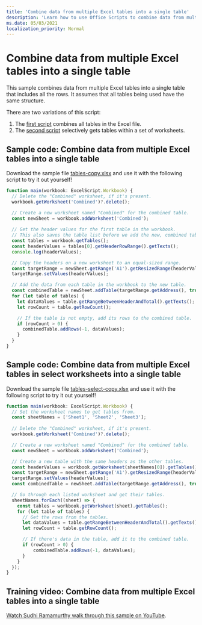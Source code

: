```yaml
---
title: 'Combine data from multiple Excel tables into a single table'
description: 'Learn how to use Office Scripts to combine data from multiple Excel tables into a single table.'
ms.date: 05/03/2021
localization_priority: Normal
---
```


# Combine data from multiple Excel tables into a single table

This sample combines data from multiple Excel tables into a single table that includes all the rows. It assumes that all tables being used have the same structure.

There are two variations of this script:

1. The [first script](#sample-code-combine-data-from-multiple-excel-tables-into-a-single-table) combines all tables in the Excel file.
1. The [second script](#sample-code-combine-data-from-multiple-excel-tables-in-select-worksheets-into-a-single-table) selectively gets tables within a set of worksheets.

## Sample code: Combine data from multiple Excel tables into a single table

Download the sample file <a href="tables-copy.xlsx">tables-copy.xlsx</a> and use it with the following script to try it out yourself!

```TypeScript
function main(workbook: ExcelScript.Workbook) {
  // Delete the "Combined" worksheet, if it's present.
  workbook.getWorksheet('Combined')?.delete();

  // Create a new worksheet named "Combined" for the combined table.
  const newSheet = workbook.addWorksheet('Combined');
  
  // Get the header values for the first table in the workbook.
  // This also saves the table list before we add the new, combined table.
  const tables = workbook.getTables();    
  const headerValues = tables[0].getHeaderRowRange().getTexts();
  console.log(headerValues);

  // Copy the headers on a new worksheet to an equal-sized range.
  const targetRange = newSheet.getRange('A1').getResizedRange(headerValues.length-1, headerValues[0].length-1);
  targetRange.setValues(headerValues);

  // Add the data from each table in the workbook to the new table.
  const combinedTable = newSheet.addTable(targetRange.getAddress(), true);
  for (let table of tables) {      
    let dataValues = table.getRangeBetweenHeaderAndTotal().getTexts();
    let rowCount = table.getRowCount();

    // If the table is not empty, add its rows to the combined table.
    if (rowCount > 0) {
      combinedTable.addRows(-1, dataValues);
    }
  }
}
```

## Sample code: Combine data from multiple Excel tables in select worksheets into a single table

Download the sample file <a href="tables-select-copy.xlsx">tables-select-copy.xlsx</a> and use it with the following script to try it out yourself!

```TypeScript
function main(workbook: ExcelScript.Workbook) {
  // Set the worksheet names to get tables from.
  const sheetNames = ['Sheet1', 'Sheet2', 'Sheet3'];
    
  // Delete the "Combined" worksheet, if it's present.
  workbook.getWorksheet('Combined')?.delete();

  // Create a new worksheet named "Combined" for the combined table.
  const newSheet = workbook.addWorksheet('Combined');

  // Create a new table with the same headers as the other tables.
  const headerValues = workbook.getWorksheet(sheetNames[0]).getTables()[0].getHeaderRowRange().getTexts();
  const targetRange = newSheet.getRange('A1').getResizedRange(headerValues.length-1, headerValues[0].length-1);
  targetRange.setValues(headerValues);
  const combinedTable = newSheet.addTable(targetRange.getAddress(), true);

  // Go through each listed worksheet and get their tables.
  sheetNames.forEach((sheet) => {
    const tables = workbook.getWorksheet(sheet).getTables();     
    for (let table of tables) {
      // Get the rows from the tables.
      let dataValues = table.getRangeBetweenHeaderAndTotal().getTexts();
      let rowCount = table.getRowCount();

      // If there's data in the table, add it to the combined table.
      if (rowCount > 0) {
          combinedTable.addRows(-1, dataValues);
      }
    }
  });
}
```

## Training video: Combine data from multiple Excel tables into a single table

[Watch Sudhi Ramamurthy walk through this sample on YouTube](https://youtu.be/di-8JukK3Lc).

